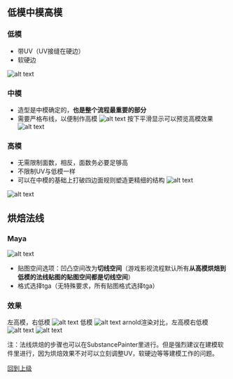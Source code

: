 ## 低模中模高模
### 低模

- 带UV（UV接缝在硬边）
- 软硬边



![alt text](Snipaste_2024-06-22_15-26-35.png)

### 中模
- 造型是中模确定的，**也是整个流程最重要的部分**
- 需要严格布线，以便制作高模
![alt text](Snipaste_2024-06-22_15-51-52.png)
按下平滑显示可以预览高模效果
![alt text](Snipaste_2024-06-22_15-51-48.png)

### 高模
- 无需限制面数，相反，面数务必要足够高
- 不限制UV与低模一样
- 可以在中模的基础上打破四边面规则塑造更精细的结构
![alt text](Snipaste_2024-06-22_15-51-25.png)

![alt text](Snipaste_2024-06-22_15-51-37.png)
## 烘焙法线
### Maya
![alt text](Snipaste_2024-06-22_15-57-27.png)
- 贴图空间选项：凹凸空间改为**切线空间**（游戏影视流程默认所有**从高模烘焙到低模的法线贴图的贴图空间都是切线空间**）
- 格式选择tga（无特殊要求，所有贴图格式选择tga）


### 效果
左高模，右低模
![alt text](Snipaste_2024-06-22_16-08-27.png)
低模
![alt text](Snipaste_2024-06-22_16-02-08.png)
arnold渲染对比，左高模右低模
![alt text](0.png)
![alt text](1.png)

注：法线烘焙的步骤也可以在SubstancePainter里进行。但是强烈建议在建模软件里进行，因为烘焙效果不对可以立刻调整UV，软硬边等等建模工作的问题。

[回到上级](./全流程.md)